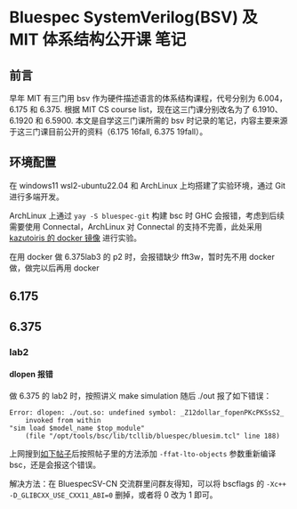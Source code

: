 # Bluespec SystemVerilog(BSV) 及 MIT 体系结构公开课 笔记

## 前言

早年 MIT 有三门用 bsv 作为硬件描述语言的体系结构课程，代号分别为 6.004，6.175 和 6.375. 根据 MIT CS course list，现在这三门课分别改名为了 6.1910、6.1920 和 6.5900. 本文是自学这三门课所需的 bsv 时记录的笔记，内容主要来源于这三门课目前公开的资料（6.175 16fall, 6.375 19fall）。

## 环境配置

在 windows11 wsl2-ubuntu22.04 和 ArchLinux 上均搭建了实验环境，通过 Git 进行多端开发。

ArchLinux 上通过 `yay -S bluespec-git` 构建 bsc 时 GHC 会报错，考虑到后续需要使用 Connectal，ArchLinux 对 Connectal 的支持不完善，此处采用 [kazutoiris 的 docker 镜像](https://github.com/kazutoiris/MIT6.175) 进行实验。

在用 docker 做 6.375lab3 的 p2 时，会报错缺少 fft3w，暂时先不用 docker 做，做完以后再用 docker

## 6.175

## 6.375

### lab2

#### dlopen 报错

做 6.375 的 lab2 时，按照讲义 make simulation 随后 ./out 报了如下错误：

```
Error: dlopen: ./out.so: undefined symbol: _Z12dollar_fopenPKcPKSsS2_
    invoked from within
"sim load $model_name $top_module"
    (file "/opt/tools/bsc/lib/tcllib/bluespec/bluesim.tcl" line 188)
```

上网搜到[如下帖子](https://github.com/B-Lang-org/bsc/issues/704)后按照帖子里的方法添加 `-ffat-lto-objects` 参数重新编译 bsc，还是会报这个错误。

解决方法：在 BluespecSV-CN 交流群里问群友得知，可以将 bscflags 的 `-Xc++ -D_GLIBCXX_USE_CXX11_ABI=0` 删掉，或者将 0 改为 1 即可。